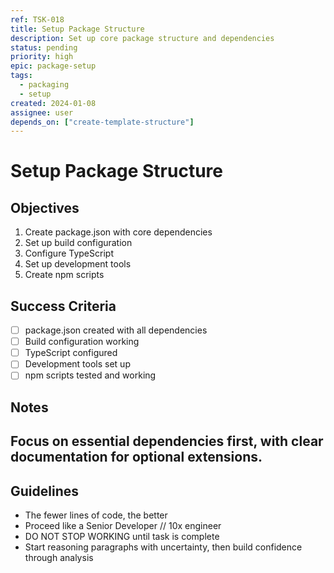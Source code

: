 ```yaml
---
ref: TSK-018
title: Setup Package Structure
description: Set up core package structure and dependencies
status: pending
priority: high
epic: package-setup
tags:
  - packaging
  - setup
created: 2024-01-08
assignee: user
depends_on: ["create-template-structure"]
---
```


# Setup Package Structure

## Objectives

1. Create package.json with core dependencies
2. Set up build configuration
3. Configure TypeScript
4. Set up development tools
5. Create npm scripts

## Success Criteria

- [ ] package.json created with all dependencies
- [ ] Build configuration working
- [ ] TypeScript configured
- [ ] Development tools set up
- [ ] npm scripts tested and working

## Notes

## Focus on essential dependencies first, with clear documentation for optional extensions.

## Guidelines

- The fewer lines of code, the better
- Proceed like a Senior Developer // 10x engineer
- DO NOT STOP WORKING until task is complete
- Start reasoning paragraphs with uncertainty, then build confidence through analysis

